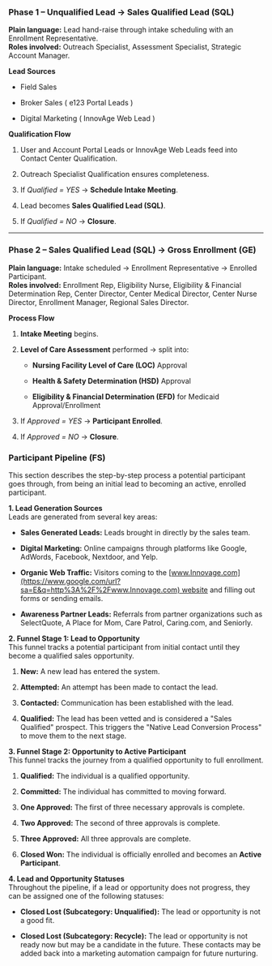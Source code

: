 ### Phase 1 – Unqualified Lead → Sales Qualified Lead (SQL)

**Plain language:** Lead hand-raise through intake scheduling with an Enrollment Representative.  
**Roles involved:** Outreach Specialist, Assessment Specialist, Strategic Account Manager.

**Lead Sources**

- Field Sales
    
- Broker Sales ( e123 Portal Leads )
    
- Digital Marketing ( InnovAge Web Lead )
    

**Qualification Flow**

1. User and Account Portal Leads or InnovAge Web Leads feed into Contact Center Qualification.
    
2. Outreach Specialist Qualification ensures completeness.
    
3. If _Qualified = YES_ → **Schedule Intake Meeting**.
    
4. Lead becomes **Sales Qualified Lead (SQL)**.
    
5. If _Qualified = NO_ → **Closure**.
    

---

### Phase 2 – Sales Qualified Lead (SQL) → Gross Enrollment (GE)

**Plain language:** Intake scheduled → Enrollment Representative → Enrolled Participant.  
**Roles involved:** Enrollment Rep, Eligibility Nurse, Eligibility & Financial Determination Rep, Center Director, Center Medical Director, Center Nurse Director, Enrollment Manager, Regional Sales Director.

**Process Flow**

1. **Intake Meeting** begins.
    
2. **Level of Care Assessment** performed → split into:
    
    - **Nursing Facility Level of Care (LOC)** Approval
        
    - **Health & Safety Determination (HSD)** Approval
        
    - **Eligibility & Financial Determination (EFD)** for Medicaid Approval/Enrollment
        
3. If _Approved = YES_ → **Participant Enrolled**.
    
4. If _Approved = NO_ → **Closure**.

### Participant Pipeline (FS)

This section describes the step-by-step process a potential participant goes through, from being an initial lead to becoming an active, enrolled participant.

**1. Lead Generation Sources**  
Leads are generated from several key areas:

- **Sales Generated Leads:** Leads brought in directly by the sales team.
    
- **Digital Marketing:** Online campaigns through platforms like Google, AdWords, Facebook, Nextdoor, and Yelp.
    
- **Organic Web Traffic:** Visitors coming to the [www.Innovage.com](https://www.google.com/url?sa=E&q=http%3A%2F%2Fwww.Innovage.com) website and filling out forms or sending emails.
    
- **Awareness Partner Leads:** Referrals from partner organizations such as SelectQuote, A Place for Mom, Care Patrol, Caring.com, and Seniorly.
    

**2. Funnel Stage 1: Lead to Opportunity**  
This funnel tracks a potential participant from initial contact until they become a qualified sales opportunity.

1. **New:** A new lead has entered the system.
    
2. **Attempted:** An attempt has been made to contact the lead.
    
3. **Contacted:** Communication has been established with the lead.
    
4. **Qualified:** The lead has been vetted and is considered a "Sales Qualified" prospect. This triggers the "Native Lead Conversion Process" to move them to the next stage.
    

**3. Funnel Stage 2: Opportunity to Active Participant**  
This funnel tracks the journey from a qualified opportunity to full enrollment.

1. **Qualified:** The individual is a qualified opportunity.
    
2. **Committed:** The individual has committed to moving forward.
    
3. **One Approved:** The first of three necessary approvals is complete.
    
4. **Two Approved:** The second of three approvals is complete.
    
5. **Three Approved:** All three approvals are complete.
    
6. **Closed Won:** The individual is officially enrolled and becomes an **Active Participant**.
    

**4. Lead and Opportunity Statuses**  
Throughout the pipeline, if a lead or opportunity does not progress, they can be assigned one of the following statuses:

- **Closed Lost (Subcategory: Unqualified):** The lead or opportunity is not a good fit.
    
- **Closed Lost (Subcategory: Recycle):** The lead or opportunity is not ready now but may be a candidate in the future. These contacts may be added back into a marketing automation campaign for future nurturing.